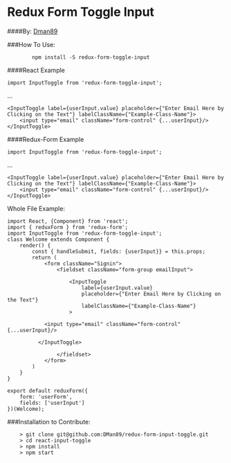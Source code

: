 # Redux Form Toggle Input

####By:
[Dman89](https://www.github.com/dman89/)



###How To Use:

```
		npm install -S redux-form-toggle-input
```

####React Example

```
import InputToggle from 'redux-form-toggle-input';
```
...
```
<InputToggle label={userInput.value} placeholder={"Enter Email Here by Clicking on the Text"} labelClassName={"Example-Class-Name"}>
	<input type="email" className="form-control" {...userInput}/>
</InputToggle>
```

####Redux-Form Example

```
import InputToggle from 'redux-form-toggle-input';
```
...
```
<InputToggle label={userInput.value} placeholder={"Enter Email Here by Clicking on the Text"} labelClassName={"Example-Class-Name"}>
	<input type="email" className="form-control" {...userInput}/>
</InputToggle>
```

Whole File Example:

```
import React, {Component} from 'react';
import { reduxForm } from 'redux-form';
import InputToggle from 'redux-form-toggle-input';
class Welcome extends Component {
	render() {
		const { handleSubmit, fields: {userInput}} = this.props;
		return (
			<form className="Signin">
				<fieldset className="form-group emailInput">

					<InputToggle
						label={userInput.value}
						placeholder={"Enter Email Here by Clicking on the Text"}
						labelClassName={"Example-Class-Name"}
					>

            <input type="email" className="form-control" {...userInput}/>

          </InputToggle>

				</fieldset>
			</form>
		)
	}
}

export default reduxForm({
	form: 'userForm',
	fields: ['userInput']
})(Welcome);
```

###Installation to Contribute:
```
	> git clone git@github.com:DMan89/redux-form-input-toggle.git
	> cd react-input-toggle
	> npm install
	> npm start
```
